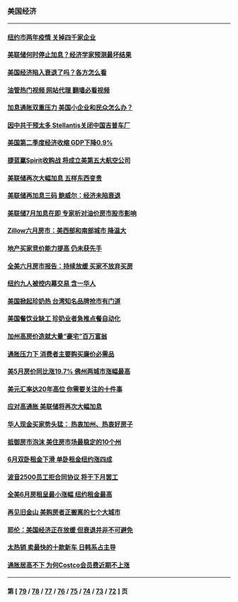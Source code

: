 ### 美国经济
---
#### [纽约市两年疫情 关掉四千家企业](../../pages/ncid1078158/n13791387.md?07300445) 
#### [美联储何时停止加息？经济学家预测最坏结果](../../pages/ncid1078158/n13791306.md?07300445) 
#### [美国经济陷入衰退了吗？各方怎么看](../../pages/ncid1078158/n13791167.md?07300445) 
#### [油管热门视频 网站代理 翻墙必看视频](http://209.222.30.114:81/youtube.html?07300445)
#### [加息通胀双重压力 美国小企业和民众怎么办？](../../pages/ncid1078158/n13791154.md?07300445) 
#### [因中共干预太多 Stellantis关闭中国吉普车厂](../../pages/ncid1078158/n13791107.md?07300445) 
#### [美国第二季度经济收缩 GDP下降0.9%](../../pages/ncid1078158/n13791046.md?07300445) 
#### [捷蓝赢Spirit收购战 将成立美第五大航空公司](../../pages/ncid1078158/n13790940.md?07300445) 
#### [美联储再次大幅加息 五样东西变贵](../../pages/ncid1078158/n13790334.md?07300445) 
#### [美联储再加息三码 鲍威尔：经济未陷衰退](../../pages/ncid1078158/n13790265.md?07300445) 
#### [美联储7月加息在即 专家析对油价房市股市影响](../../pages/ncid1078158/n13790209.md?07300445) 
#### [Zillow六月房市：美西部和南部城市 降温大](../../pages/ncid1078158/n13789839.md?07300445) 
#### [地产买家竞价能力提高 仍未获先手](../../pages/ncid1078158/n13789813.md?07300445) 
#### [全美六月房市报告：持续放缓 买家不放弃买房](../../pages/ncid1078158/n13789828.md?07300445) 
#### [纽约九人被控内幕交易 含一华人](../../pages/ncid1078158/n13789773.md?07300445) 
#### [美国掀起珍奶热 台湾知名品牌抢市有门道](../../pages/ncid1078158/n13789782.md?07300445) 
#### [美国餐饮业缺工 珍奶业者急推点餐自动化](../../pages/ncid1078158/n13789775.md?07300445) 
#### [加州高房价造就大量“豪宅”百万富翁](../../pages/ncid1078158/n13789685.md?07300445) 
#### [通胀压力下 消费者主要购买廉价必需品](../../pages/ncid1078158/n13789622.md?07300445) 
#### [美5月房价同比涨19.7% 佛州两城市涨幅最高](../../pages/ncid1078158/n13789550.md?07300445) 
#### [美元汇率达20年高位 你需要关注的十件事](../../pages/ncid1078158/n13788920.md?07300445) 
#### [应对高通胀 美联储将再次大幅加息](../../pages/ncid1078158/n13788963.md?07300445) 
#### [华人现金买家势头猛： 热衷加州、热衷好房子](../../pages/ncid1078158/n13788942.md?07300445) 
#### [抵御房市泡沫 美住房市场最稳定的10个州](../../pages/ncid1078158/n13784110.md?07300445) 
#### [6月双卧租金下滑 单卧租金纽约涨四成](../../pages/ncid1078158/n13788474.md?07300445) 
#### [波音2500员工拒合同协议 将于下月罢工](../../pages/ncid1078158/n13788496.md?07300445) 
#### [全美6月房租呈最小涨幅 纽约租金最高](../../pages/ncid1078158/n13788452.md?07300445) 
#### [再见旧金山 美购房者正搬离的七个大城市](../../pages/ncid1078158/n13788272.md?07300445) 
#### [耶伦：美国经济正在放缓 但衰退并非不可避免](../../pages/ncid1078158/n13788199.md?07300445) 
#### [太热销 卖最快的十款新车 日韩系占主导](../../pages/ncid1078158/n13787922.md?07300445) 
#### [通胀居高不下 为何Costco会员费近期不上涨](../../pages/ncid1078158/n13787328.md?07300445) 

---
#### 第 [ [79](./79.md?07300445) / [78](./78.md?07300445) / [77](./77.md?07300445) / [76](./76.md?07300445) / [75](./75.md?07300445) / [74](./74.md?07300445) / [73](./73.md?07300445) / [72](./72.md?07300445) ] 页
